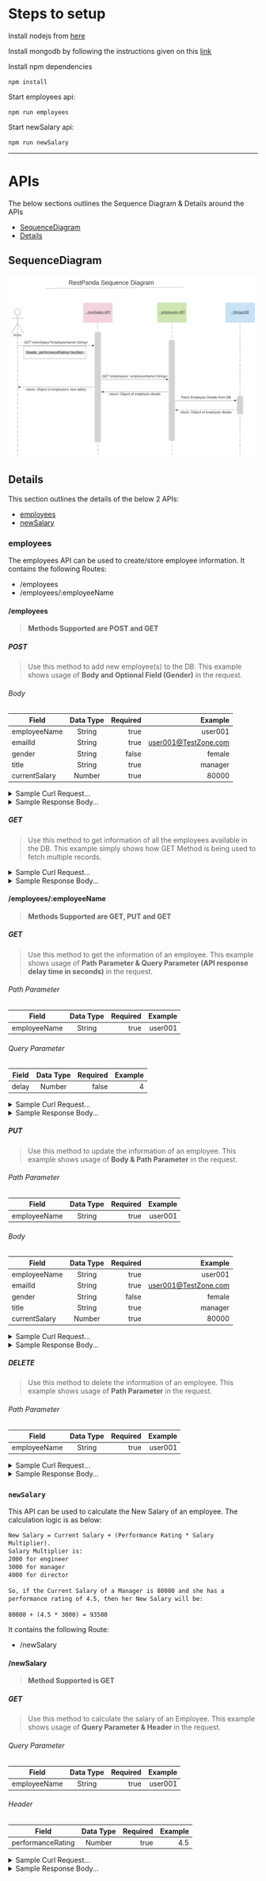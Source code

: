 # Steps to setup


Install nodejs from [here]

Install mongodb by following the instructions given on this [link]

Install npm dependencies

```
npm install
```

Start employees api:

```
npm run employees
```

Start newSalary api:

```
npm run newSalary
```

____________________________________

# APIs


The below sections outlines the Sequence Diagram & Details around the APIs

* [SequenceDiagram](#sequenceDiagram)
* [Details](#details)


## SequenceDiagram

![api_sequence_diagram](assets/images/api_sequence_diagram.png)


## Details

This section outlines the details of the below 2 APIs:

* [employees](#employees)
* [newSalary](#newSalary)

### employees

The employees API can be used to create/store employee information. It contains the following Routes:

* /employees
* /employees/:employeeName

#### /employees

<!-- /employees -->

> **Methods Supported are POST and GET**

##### POST

> Use this method to add new employee(s) to the DB. This example shows usage of **Body and Optional Field (Gender)** in the request.


###### Body

| Field         | Data Type | Required | Example              |
| ------------- |:---------:| --------:| --------------------:|
| employeeName  | String    | true     | user001              |
| emailId       | String    | true     | user001@TestZone.com |
| gender        | String    | false    | female               |
| title         | String    | true     | manager              |
| currentSalary | Number    | true     | 80000                |

<details>
<summary> Sample Curl Request...</summary>
<p>

```
curl --location --request POST 'http://localhost:3000/employees' \
--header 'Content-Type: application/json' \
--data-raw '[{
    "employeeName": "user001",
    "emailId": "user001@TestZone.com",
    "gender": "female",
    "title": "manager",
    "currentSalary": "80000"
}, {
    "employeeName": "user002",
    "emailId": "user002@TestZone.com",
    "gender": "female",
    "title": "director",
    "currentSalary": "80000"
}]'
```

</p>
</details>


<details>
<summary>Sample Response Body...</summary>
<p>

```
[
    {
        "message": "user001 employee created"
    },
    {
        "message": "user002 employee created"
    }
]
```

</p>
</details>


##### GET

> Use this method to get information of all the employees available in the DB. This example simply shows how GET Method is being used to fetch multiple records.

<details>
<summary>Sample Curl Request...</summary>
<p>

```
curl --location --request GET 'http://localhost:3000/employees' \
--header 'Content-Type: application/json'
```

</p>
</details>

<details>
<summary>Sample Response Body...</summary>
<p>

```
[
    {
        "_id": "5e7115d803b7cc50f8f93863",
        "employeeName": "user001",
        "emailId": "user001@TestZone.com",
        "gender": "80000",
        "title": "manager",
        "currentSalary": 80000,
        "createdAt": "2020-03-17T18:24:24.365Z",
        "updatedAt": "2020-03-17T18:24:24.365Z",
        "__v": 0
    },
        {
        "_id": "5e7115d803b7cc50f8f93863",
        "employeeName": "user002",
        "emailId": "user002@TestZone.com",
        "gender": "male",
        "title": "engineer",
        "currentSalary": 60000,
        "createdAt": "2020-03-17T18:17:24.365Z",
        "updatedAt": "2020-03-17T18:17:24.365Z",
        "__v": 0
    },

]
```

</p>
</details>

#### /employees/:employeeName

> **Methods Supported are GET, PUT and GET**

##### GET

> Use this method to get the information of an employee. This example shows usage of **Path Parameter & Query Parameter (API response delay time in seconds)** in the request.

###### Path Parameter

| Field         | Data Type | Required | Example |
| ------------- |:---------:| --------:| -------:|
| employeeName  | String    | true     | user001 |

###### Query Parameter

| Field  | Data Type | Required | Example |
| ------ |:---------:| --------:| -------:|
| delay  | Number    | false    | 4       |

<details>
<summary>Sample Curl Request...</summary>
<p>

```
curl --location --request GET 'http://localhost:3000/employees/user001?delay=4' \
--header 'Content-Type: application/json'
```

</p>
</details>

<details>
<summary>Sample Response Body...</summary>
<p>

```
{
    "_id": "5e7115d803b7cc50f8f93863",
    "employeeName": "user001",
    "emailId": "user001@TestZone.com",
    "gender": "female",
    "title": "manager",
    "currentSalary": 80000,
    "createdAt": "2020-03-17T18:24:24.365Z",
    "updatedAt": "2020-03-17T18:24:24.365Z",
    "__v": 0
}
```

</p>
</details>

##### PUT

> Use this method to update the information of an employee. This example shows usage of **Body & Path Parameter** in the request.

###### Path Parameter

| Field         | Data Type | Required | Example |
| ------------- |:---------:| --------:| -------:|
| employeeName  | String    | true     | user001 |

###### Body

| Field         | Data Type | Required | Example              |
| ------------- |:---------:| --------:| --------------------:|
| employeeName  | String    | true     | user001              |
| emailId       | String    | true     | user001@TestZone.com |
| gender        | String    | false    | female               |
| title         | String    | true     | manager              |
| currentSalary | Number    | true     | 80000                |

<details>
<summary> Sample Curl Request...</summary>
<p>

```
curl --location --request PUT 'http://localhost:3000/employees/user001' \
--header 'Content-Type: application/json' \
--data-raw '{
    "employeeName": "user001",
    "emailId": "user001@TestZone.com",
    "gender": "female",
    "title": "director",
    "currentSalary": 100000
}'
```

</p>
</details>

<details>
<summary>Sample Response Body...</summary>
<p>

```
{
    "_id": "5e7115d803b7cc50f8f93863",
    "employeeName": "user001",
    "emailId": "user001@TestZone.com",
    "gender": "female",
    "title": "director",
    "currentSalary": 100000,
    "createdAt": "2020-03-17T18:24:24.365Z",
    "updatedAt": "2020-03-20T20:50:03.590Z",
    "__v": 0
}
```

</p>
</details>

##### DELETE

> Use this method to delete the information of an employee. This example shows usage of **Path Parameter** in the request.

###### Path Parameter

| Field         | Data Type | Required | Example |
| ------------- |:---------:| --------:| -------:|
| employeeName  | String    | true     | user001 |

<details>
<summary> Sample Curl Request...</summary>
<p>

```
curl --location --request DELETE 'http://localhost:3000/employees/user001' \
--header 'Content-Type: application/json'
```

</p>
</details>

<details>
<summary>Sample Response Body...</summary>
<p>

```
{
    "message": "Employee deleted successfully!"
}
```

</p>
</details>

### `newSalary`
This API can be used to calculate the New Salary of an employee. The calculation logic is as below:

```
New Salary = Current Salary + (Performance Rating * Salary Multiplier). 
Salary Multiplier is:
2000 for engineer
3000 for manager
4000 for director

So, if the Current Salary of a Manager is 80000 and she has a performance rating of 4.5, then her New Salary will be:

80000 + (4.5 * 3000) = 93500
```

It contains the following Route:

* /newSalary

#### /newSalary

> **Method Supported is GET**

##### GET

> Use this method to calculate the salary of an Employee. This example shows usage of **Query Parameter & Header** in the request.

###### Query Parameter

| Field         | Data Type | Required  | Example |
| ------------- |:---------:| ---------:| -------:|
| employeeName  | String    | true      | user001 |

###### Header

| Field              | Data Type | Required | Example |
| ------------------ |:---------:| --------:| -------:|
| performanceRating  | Number    | true     | 4.5     |

<details>
<summary>Sample Curl Request...</summary>
<p>

```
curl --location --request GET 'http://localhost:3000/newSalary?employeeName=user001' \
--header 'Content-Type: application/json' \
--header 'performanceRating: 4.5'
```

</p>
</details>

<details>
<summary>Sample Response Body...</summary>
<p>

```
{
    "newSalary": 93500
}
```

</p>
</details>


[here]: https://nodejs.org/en/download/
[link]: https://docs.mongodb.com/manual/installation/